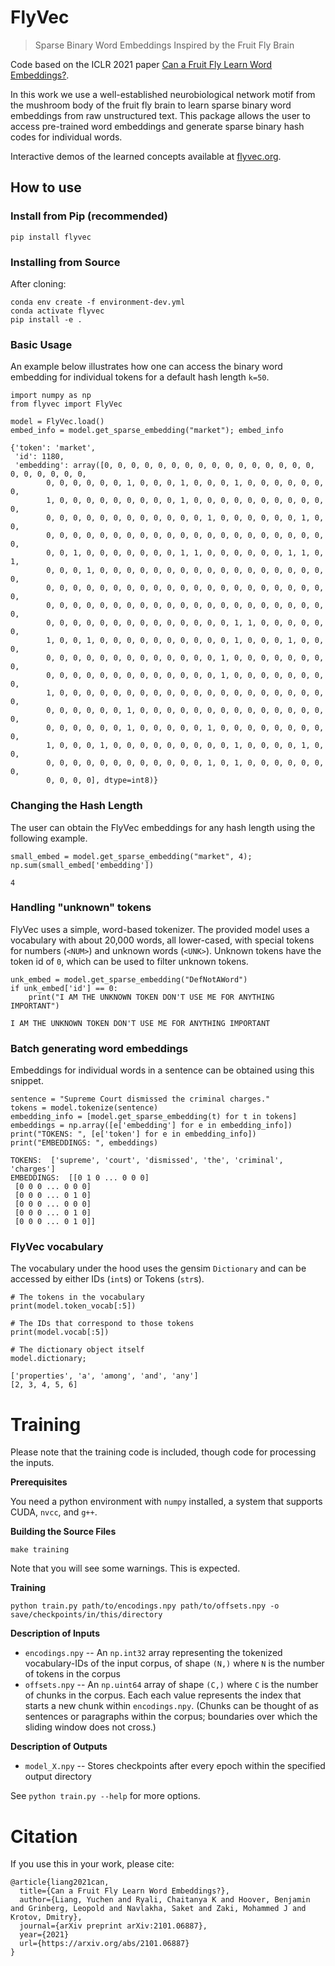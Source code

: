# FlyVec
> Sparse Binary Word Embeddings Inspired by the Fruit Fly Brain


Code based on the ICLR 2021 paper [Can a Fruit Fly Learn Word Embeddings?](https://arxiv.org/abs/2101.06887).

In this work we use a well-established neurobiological network motif from the mushroom body of the fruit fly brain to learn sparse binary word embeddings from raw unstructured text. This package allows the user to access pre-trained word embeddings and generate sparse binary hash codes for individual words. 

Interactive demos of the learned concepts available at [flyvec.org](http://flyvec.org).

## How to use

### Install from Pip (recommended)

`pip install flyvec`

### Installing from Source

After cloning:

```
conda env create -f environment-dev.yml
conda activate flyvec
pip install -e .
```

### Basic Usage
An example below illustrates how one can access the binary word embedding for individual tokens for a default hash length `k=50`. 

```
import numpy as np
from flyvec import FlyVec

model = FlyVec.load()
embed_info = model.get_sparse_embedding("market"); embed_info
```




    {'token': 'market',
     'id': 1180,
     'embedding': array([0, 0, 0, 0, 0, 0, 0, 0, 0, 0, 0, 0, 0, 0, 0, 0, 0, 0, 0, 0, 0, 0,
            0, 0, 0, 0, 0, 0, 1, 0, 0, 0, 1, 0, 0, 0, 1, 0, 0, 0, 0, 0, 0, 0,
            1, 0, 0, 0, 0, 0, 0, 0, 0, 0, 1, 0, 0, 0, 0, 0, 0, 0, 0, 0, 0, 0,
            0, 0, 0, 0, 0, 0, 0, 0, 0, 0, 0, 0, 1, 0, 0, 0, 0, 0, 0, 1, 0, 0,
            0, 0, 0, 0, 0, 0, 0, 0, 0, 0, 0, 0, 0, 0, 0, 0, 0, 0, 0, 0, 0, 0,
            0, 0, 1, 0, 0, 0, 0, 0, 0, 0, 1, 1, 0, 0, 0, 0, 0, 0, 1, 1, 0, 1,
            0, 0, 0, 1, 0, 0, 0, 0, 0, 0, 0, 0, 0, 0, 0, 0, 0, 0, 0, 0, 0, 0,
            0, 0, 0, 0, 0, 0, 0, 0, 0, 0, 0, 0, 0, 0, 0, 0, 0, 0, 0, 0, 0, 0,
            0, 0, 0, 0, 0, 0, 0, 0, 0, 0, 0, 0, 0, 0, 0, 0, 0, 0, 0, 0, 0, 0,
            0, 0, 0, 0, 0, 0, 0, 0, 0, 0, 0, 0, 0, 0, 1, 1, 0, 0, 0, 0, 0, 0,
            1, 0, 0, 1, 0, 0, 0, 0, 0, 0, 0, 0, 0, 0, 1, 0, 0, 0, 1, 0, 0, 0,
            0, 0, 0, 0, 0, 0, 0, 0, 0, 0, 0, 0, 0, 1, 0, 0, 0, 0, 0, 0, 0, 0,
            0, 0, 0, 0, 0, 0, 0, 0, 0, 0, 0, 0, 0, 1, 0, 0, 0, 0, 0, 0, 0, 0,
            1, 0, 0, 0, 0, 0, 0, 0, 0, 0, 0, 0, 0, 0, 0, 0, 0, 0, 0, 0, 0, 0,
            0, 0, 0, 0, 0, 0, 1, 0, 0, 0, 0, 0, 0, 0, 0, 0, 0, 0, 0, 0, 0, 0,
            0, 0, 0, 0, 0, 0, 1, 0, 0, 0, 0, 0, 1, 0, 0, 0, 0, 0, 0, 0, 0, 0,
            1, 0, 0, 0, 1, 0, 0, 0, 0, 0, 0, 0, 0, 0, 1, 0, 0, 0, 0, 1, 0, 0,
            0, 0, 0, 0, 0, 0, 0, 0, 0, 0, 0, 0, 1, 0, 1, 0, 0, 0, 0, 0, 0, 0,
            0, 0, 0, 0], dtype=int8)}



### Changing the Hash Length
The user can obtain the FlyVec embeddings for any hash length using the following example. 

```
small_embed = model.get_sparse_embedding("market", 4); np.sum(small_embed['embedding'])
```




    4



### Handling "unknown" tokens

FlyVec uses a simple, word-based tokenizer. The provided model uses a vocabulary with about 20,000 words, all lower-cased, with special tokens for numbers (`<NUM>`) and unknown words (`<UNK>`). Unknown tokens have the token id of `0`, which can be used to filter unknown tokens.

```
unk_embed = model.get_sparse_embedding("DefNotAWord")
if unk_embed['id'] == 0:
    print("I AM THE UNKNOWN TOKEN DON'T USE ME FOR ANYTHING IMPORTANT")
```

    I AM THE UNKNOWN TOKEN DON'T USE ME FOR ANYTHING IMPORTANT


### Batch generating word embeddings
Embeddings for individual words in a sentence can be obtained using this snippet. 

```
sentence = "Supreme Court dismissed the criminal charges."
tokens = model.tokenize(sentence)
embedding_info = [model.get_sparse_embedding(t) for t in tokens]
embeddings = np.array([e['embedding'] for e in embedding_info])
print("TOKENS: ", [e['token'] for e in embedding_info])
print("EMBEDDINGS: ", embeddings)
```

    TOKENS:  ['supreme', 'court', 'dismissed', 'the', 'criminal', 'charges']
    EMBEDDINGS:  [[0 1 0 ... 0 0 0]
     [0 0 0 ... 0 0 0]
     [0 0 0 ... 0 1 0]
     [0 0 0 ... 0 0 0]
     [0 0 0 ... 0 1 0]
     [0 0 0 ... 0 1 0]]


### FlyVec vocabulary

The vocabulary under the hood uses the gensim `Dictionary` and can be accessed by either IDs (`int`s) or Tokens (`str`s).

```
# The tokens in the vocabulary
print(model.token_vocab[:5])

# The IDs that correspond to those tokens
print(model.vocab[:5])

# The dictionary object itself
model.dictionary;
```

    ['properties', 'a', 'among', 'and', 'any']
    [2, 3, 4, 5, 6]


# Training

Please note that the training code is included, though code for processing the inputs.

**Prerequisites**

You need a python environment with `numpy` installed, a system that supports CUDA, `nvcc`, and `g++`.

**Building the Source Files**

`make training`

Note that you will see some warnings. This is expected.

**Training**

`python train.py path/to/encodings.npy path/to/offsets.npy -o save/checkpoints/in/this/directory`

**Description of Inputs**

- `encodings.npy` -- An `np.int32` array representing the tokenized vocabulary-IDs of the input corpus, of shape `(N,)` where `N` is the number of tokens in the corpus
- `offsets.npy` -- An `np.uint64` array of shape `(C,)` where `C` is the number of chunks in the corpus. Each each value represents the index that starts a new chunk within `encodings.npy`. 
    (Chunks can be thought of as sentences or paragraphs within the corpus; boundaries over which the sliding window does not cross.)

**Description of Outputs**

- `model_X.npy` -- Stores checkpoints after every epoch within the specified output directory

See `python train.py --help` for more options.

# Citation

If you use this in your work, please cite:

```
@article{liang2021can,
  title={Can a Fruit Fly Learn Word Embeddings?},
  author={Liang, Yuchen and Ryali, Chaitanya K and Hoover, Benjamin and Grinberg, Leopold and Navlakha, Saket and Zaki, Mohammed J and Krotov, Dmitry},
  journal={arXiv preprint arXiv:2101.06887},
  year={2021}
  url={https://arxiv.org/abs/2101.06887}
}
```
